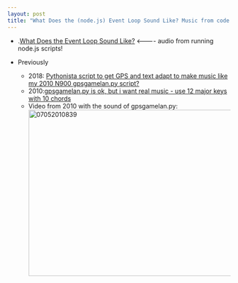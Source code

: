 ```yaml
---
layout: post
title: "What Does the (node.js) Event Loop Sound Like? Music from code (like music from GPS I did back in 2010 with my N900)"
---
```

* .[What Does the Event Loop Sound Like?](https://medium.com/att-israel/what-does-the-event-loop-sound-like-b571abaa3562) <---- audio from running node.js scripts!

* Previously

  * 2018: [Pythonista script to get GPS and text adapt to make music like my 2010 N900 gpsgamelan.py script?](http://rolandtanglao.com/2018/05/06/p1-pythonista-script-to-get-gps-coordinates-on-ios/)        
  * 2010:[gpsgamelan.py is ok, but i want real music - use 12 major keys with 10 chords](http://rolandtanglao.com/2010/07/06/gpsgamelan-py-is-ok-but-i-want-real-music-use-12-major-keys-with-10-chords/)        
  * Video from 2010 with the sound of gpsgamelan.py:
<a data-flickr-embed="true" href="https://www.flickr.com/photos/roland/4764398655/in/photolist-8g1MJp" title="07052010839"><img src="https://live.staticflickr.com/4101/4764398655_7ab3da72bc.jpg" width="500" height="375" alt="07052010839"></a><script async src="//embedr.flickr.com/assets/client-code.js" charset="utf-8"></script>

